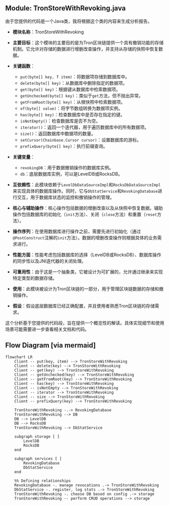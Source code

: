 ## Module: TronStoreWithRevoking.java
由于您提供的代码是一个Java类，我将根据这个类的内容来生成分析报告。

- **模块名称**：TronStoreWithRevoking

- **主要目标**：这个模块的主要目的是为Tron区块链提供一个具有撤销功能的存储机制。它允许对存储的数据进行增删改查操作，并支持从存储的快照中恢复数据。

- **关键函数**：
  - `put(byte[] key, T item)`：将数据项存储到数据库中。
  - `delete(byte[] key)`：从数据库中删除指定的数据项。
  - `get(byte[] key)`：根据键从数据库中检索数据项。
  - `getUnchecked(byte[] key)`：类似于`get`方法，但不抛出异常。
  - `getFromRoot(byte[] key)`：从根快照中检索数据项。
  - `of(byte[] value)`：将字节数组转换为数据项实例。
  - `has(byte[] key)`：检查数据库中是否存在指定的键。
  - `isNotEmpty()`：检查数据库是否不为空。
  - `iterator()`：返回一个迭代器，用于遍历数据库中的所有数据项。
  - `size()`：返回数据库中数据项的数量。
  - `setCursor(Chainbase.Cursor cursor)`：设置数据库的游标。
  - `prefixQuery(byte[] key)`：执行前缀查询。

- **关键变量**：
  - `revokingDB`：用于数据撤销操作的数据库实例。
  - `db`：底层数据库实例，可以是LevelDB或RocksDB。

- **互依赖性**：此模块依赖于`LevelDbDataSourceImpl`和`RocksDbDataSourceImpl`来实现具体的数据库操作。同时，它与`DbStatService`和`RevokingDatabase`进行交互，用于数据库状态的监控和撤销操作的管理。

- **核心与辅助操作**：核心操作包括数据的增删改查以及从快照中恢复数据。辅助操作包括数据库的初始化（`init`方法）、关闭（`close`方法）和重置（`reset`方法）。

- **操作序列**：在使用数据库进行操作之前，需要先进行初始化（通过`@PostConstruct`注解的`init`方法）。数据的增删改查操作则根据具体的业务需求进行。

- **性能方面**：性能考虑包括数据库的选择（LevelDB或RocksDB）、数据库操作的同步性以及JNI迭代器的关闭处理。

- **可重用性**：由于这是一个抽象类，它被设计为可扩展的，允许通过继承来实现特定类型的数据存储。

- **使用**：此模块被设计为Tron区块链的一部分，用于管理区块链数据的存储和撤销操作。

- **假设**：假设底层数据库已经正确配置，并且使用者熟悉Tron区块链的存储需求。

这个分析基于您提供的代码段，旨在提供一个概览性的解读。具体实现细节和使用场景可能需要进一步查看相关文档和代码。
## Flow Diagram [via mermaid]
```mermaid
flowchart LR
    Client -- put(key, item) --> TronStoreWithRevoking
    Client -- delete(key) --> TronStoreWithRevoking
    Client -- get(key) --> TronStoreWithRevoking
    Client -- getUnchecked(key) --> TronStoreWithRevoking
    Client -- getFromRoot(key) --> TronStoreWithRevoking
    Client -- has(key) --> TronStoreWithRevoking
    Client -- isNotEmpty --> TronStoreWithRevoking
    Client -- iterator --> TronStoreWithRevoking
    Client -- size --> TronStoreWithRevoking
    Client -- prefixQuery(key) --> TronStoreWithRevoking
    
    TronStoreWithRevoking -.-> RevokingDatabase
    TronStoreWithRevoking --> DB
    DB --> LevelDB
    DB --> RocksDB
    TronStoreWithRevoking --> DbStatService

    subgraph storage [ ]
        LevelDB
        RocksDB
    end

    subgraph services [ ]
        RevokingDatabase
        DbStatService
    end

    %% Defining relationships
    RevokingDatabase -. manage revocations .-> TronStoreWithRevoking
    DbStatService -. register, log stats .-> TronStoreWithRevoking
    TronStoreWithRevoking -. choose DB based on config .-> storage
    TronStoreWithRevoking -- perform CRUD operations --> storage
```
